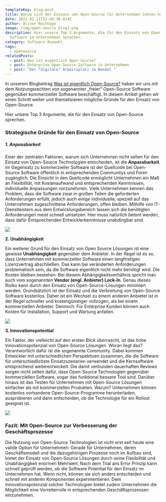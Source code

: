 ```yaml
---
templateKey: blog-post
title: Warum sich der Einsatz von Open-Source für Unternehmen lohnen kann
date: 2021-02-11T11:44:30.414Z
author: Oliver Reithage
image: /img/open-source_blog3.png
description: Hier unsere Top 3 Argumente, die für den Einsatz von Open-Source
  Software im Unternehmen sprechen.
category: Software Auswahl
tags:
  - opensource
relatedPosts:
  - post: Was ist eigentlich Open-Source?
  - post: Enterprise Open-Source Software in Unternehmen
  - post: "Der “digitale” Arbeitsplatz im Wandel "
---
```

In unserem Blogbeitrag [Was ist eigentlich Open-Source?](https://www.realexperts.de/blog/was-ist-eigentlich-open-source/) haben wir uns mit dem Nutzungsrechten von sogenannter „freier” Open-Source Software gegenüber kommerzieller Software beschäftigt. In diesem Artikel gehen wir einen Schritt weiter und thematisieren mögliche Gründe für den Einsatz von Open-Source. 

Hier unsere Top 3 Argumente, die für den Einsatz von Open-Source sprechen.

### Strategische Gründe für den Einsatz von Open-Source

##### 1. Anpassbarkeit

Einer der zentralen Faktoren, warum sich Unternehmen nicht selten für den Einsatz von Open-Source Technologien entscheiden, ist die **Anpassbarkeit**. Im Gegensatz zu kommerzieller Software ist der Quellcode bei Open-Source Software öffentlich in entsprechenden Communitys und Foren zugänglich. Die Einsicht in den Quellcode ermöglicht Unternehmen ein Maß an Flexibilität, mit Kostenaufwand und entsprechenden Kenntnissen, individuelle Anpassungen vorzunehmen. Viele Unternehmen kennen das Problem, dass die Software zwar in großen Teilen die geforderten Anforderungen erfüllt, jedoch auch einige individuelle, speziell auf das Unternehmen zugeschnittene Anforderungen, offen bleiben. Mithilfe von IT-Dienstleistern aus dem Entwicklungsbereich lassen sich die benötigten Anforderungen meist schnell umsetzen. Hier muss natürlich betont werden, dass dafür Entsprechenden Entwicklerkenntnisse unabdingbar sind.

![](/img/open-source_blog3-tabelle1.png)

**2. Unabhängigkeit**

Ein weiterer Grund für den Einsatz von Open Source Lösungen ist eine gewisse **Unabhängigkeit** gegenüber dem Anbieter. In der Regel ist es so, dass Unternehmen mit kommerzieller Software einen langfristigen Lizenzvertrag abschließen. Das kann bei veränderten Anforderungen problematisch sein, da die Software eigentlich nicht mehr benötigt wird. Die Kosten bleiben bestehen. Bei diesem Abhängigkeitsverhältnis spricht man auch vom sogenannten **Vendor (engl. Anbieter) Lock-In**. Genau dieses Risiko kann durch den Einsatz von Open-Source-Lösungen minimiert werden. Grundsätzlich ist der Einsatz und die Verbreitung von Open-Source Software kostenlos. Daher ist ein Wechsel zu einem anderen Anbieter ist in der Regel schneller und kostengünstiger vollzogen, als bei einem kommerziellen Anbieter. Dennoch: Für Enterprise Kunden können auch Kosten für Installation, Support und Wartung anfallen.

![](/img/open-source_blog3-tabelle2.png)

**3. Innovationspotential**

Ein Faktor, der vielleicht auf den ersten Blick überrascht, ist das hohe Innovationspotenzial von Open-Source Lösungen. Woran liegt das? Verantwortlich dafür ist die sogenannte Community. Dabei kommen Entwickler mit unterschiedlichen Perspektiven zusammen, die die Software für unterschiedlichste Einsatzszenarien verwendet und die Kernsoftware entsprechend weiterentwickelt. Die damit verbunden dauerhaften Reviews sorgen nicht selten dafür, dass Open-Source Technologien gegenüber kommerziellen Software, sogar das funktional bessere Tool sind. Darüber hinaus ist das Testen für Unternehmen mit Open-Source Lösungen einfacher als mit kommerziellen Produkten. Warum? Unternehmen können kostenlos vorhandene Open-Source-Programme herunterladen, ausprobieren und dann entscheiden, ob die Technologie für ein Rollout geeignet ist.

![](/img/open-source_blog3-tabelle3.png)

### Fazit: Mit Open-Source zur Verbesserung der Geschäftsprozesse

Die Nutzung von Open-Source Technologien ist nicht erst seit heute eine valide Option für Unternehmen: Gerade für Unternehmen, deren Geschäftsmodell und die dazugehörigen Prozesse noch im Aufbau sind, bietet der Einsatz von Open-Source Lösungen durch seine Flexibilität und Unabhängigkeit enormen Mehrwert. Nach dem Trial ans Error Prinzip kann schnell geprüft werden, ob die Software Potential für den Einsatz im Unternehmen hat. Wenn nicht, können sie sich anders entscheiden und schnell mit anderen Komponenten experimentieren. Dem Innovationspotenzial solcher Technologien bietet zudem Unternehmen die Möglichkeit eine Vorreiterrolle in entsprechenden Geschäftsprozessen einzunehmen.